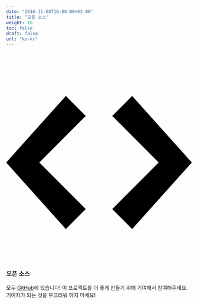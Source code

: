 ```yaml
---
date: "2016-11-08T16:00:00+02:00"
title: "오픈 소스"
weight: 10
toc: false
draft: false
url: "ko-kr"
---
```

<h3>
	<svg class="octicon octicon-code" viewBox="0 0 14 16" version="1.1" aria-hidden="true">
		<path fill-rule="evenodd" d="M9.5 3L8 4.5 11.5 8 8 11.5 9.5 13 14 8 9.5 3zm-5 0L0 8l4.5 5L6 11.5 2.5 8 6 4.5 4.5 3z"></path>
	</svg>
	오픈 소스
</h3>

모두 [GitHub](https://github.com/go-gitea/gitea/)에 있습니다!
이 프로젝트를 더 좋게 만들기 위해 기여해서 참여해주세요. 기여자가 되는 것을 부끄러워 하지 마세요!
